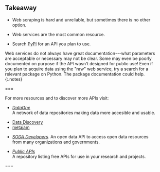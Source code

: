 ---
---

## Takeaway

- Web scraping is hard and unreliable, but sometimes there is no other option.
  
- Web services are the most common resource.

- Search [PyPI](https://pypi.org) for an API you plan to use.

Web services do not always have great documentation---what parameters are
acceptable or necessary may not be clear. Some may even be poorly documented on
purpose if the API wasn't designed for public use! Even if you plan to acquire
data using the "raw" web service, try a search for a relevant package on Python.
The package documentation could help.
{:.notes}

===

For more resources and to discover more APIs visit:
* [*DataOne*](https://www.dataone.org)  
A network of data repositories making data more accesible and usable.
- [Data Discovery](https://search.dataone.org/data)
- [metajam](https://nceas.github.io/metajam/)

* [*SODA Developers*](https://dev.socrata.com). 
An open data API to access open data resources from many organizations and governments.

* [*Public APIs*](https://github.com/public-apis/public-apis)  
A repository listing free APIs for use in your research and projects.

===